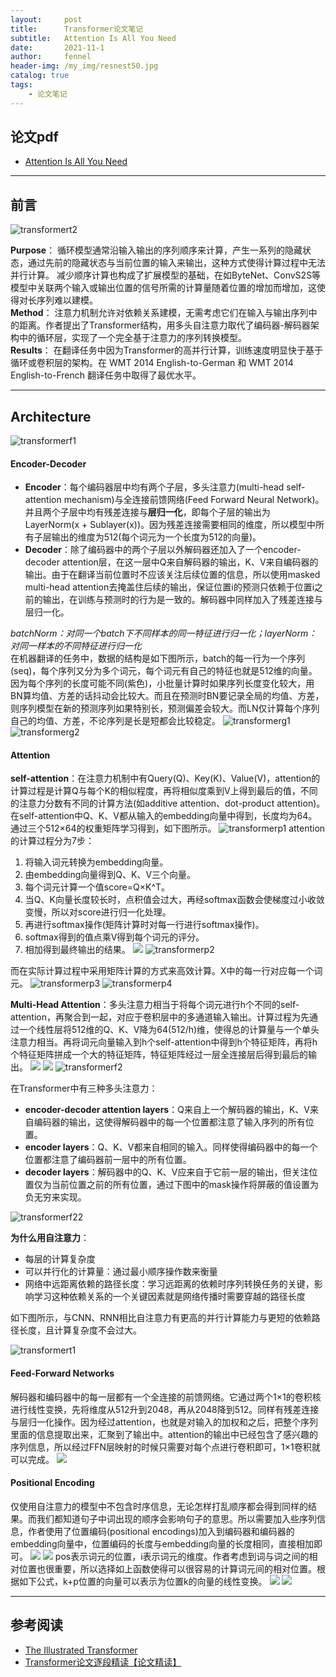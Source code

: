 ```yaml
---
layout:     post
title:      Transformer论文笔记
subtitle:   Attention Is All You Need
date:       2021-11-1
author:     fennel
header-img: /my_img/resnest50.jpg
catalog: true
tags:
    - 论文笔记
---
```


## 论文pdf

- [Attention Is All You Need](/paper/Transformer.pdf)

--- 

## 前言

![transformert2](/my_img/transformert2.png)

**Purpose**： 循环模型通常沿输入输出的序列顺序来计算，产生一系列的隐藏状态，通过先前的隐藏状态与当前位置的输入来输出，这种方式使得计算过程中无法并行计算。
减少顺序计算也构成了扩展模型的基础，在如ByteNet、ConvS2S等模型中关联两个输入或输出位置的信号所需的计算量随着位置的增加而增加，这使得对长序列难以建模。<br>
**Method**： 注意力机制允许对依赖关系建模，无需考虑它们在输入与输出序列中的距离。作者提出了Transformer结构，用多头自注意力取代了编码器-解码器架构中的循环层，实现了一个完全基于注意力的序列转换模型。 <br>
**Results**： 在翻译任务中因为Transformer的高并行计算，训练速度明显快于基于循环或卷积层的架构。在 WMT 2014 English-to-German 和 WMT 2014 English-to-French 翻译任务中取得了最优水平。 <br>

---

## Architecture

![transformerf1](/my_img/transformerf1.png)

#### Encoder-Decoder

- **Encoder**：每个编码器层中均有两个子层，多头注意力(multi-head self-attention mechanism)与全连接前馈网络(Feed Forward Neural Network)。并且两个子层中均有残差连接与**层归一化**，即每个子层的输出为 LayerNorm(x + Sublayer(x))。因为残差连接需要相同的维度，所以模型中所有子层输出的维度为512(每个词元为一个长度为512的向量)。
- **Decoder**：除了编码器中的两个子层以外解码器还加入了一个encoder-decoder attention层，在这一层中Q来自解码器的输出，K、V来自编码器的输出。由于在翻译当前位置时不应该关注后续位置的信息，所以使用masked multi-head attention去掩盖住后续的输出，保证位置i的预测只依赖于位置i之前的输出，在训练与预测时的行为是一致的。解码器中同样加入了残差连接与层归一化。

*batchNorm：对同一个batch下不同样本的同一特征进行归一化；layerNorm：对同一样本的不同特征进行归一化* <br>
在机器翻译的任务中，数据的结构是如下图所示，batch的每一行为一个序列(seq)，每个序列又分为多个词元，每个词元有自己的特征也就是512维的向量。因为每个序列的长度可能不同(紫色)，小批量计算时如果序列长度变化较大，用BN算均值、方差的话抖动会比较大。而且在预测时BN要记录全局的均值、方差，则序列模型在新的预测序列如果特别长，预测偏差会较大。而LN仅计算每个序列自己的均值、方差，不论序列是长是短都会比较稳定。
![transformerg1](/my_img/transformerg1.png)
![transformerg2](/my_img/transformerg2.png)

#### Attention

**self-attention**：在注意力机制中有Query(Q)、Key(K)、Value(V)，attention的计算过程是计算Q与每个K的相似程度，再将相似度乘到V上得到最后的值，不同的注意力分数有不同的计算方法(如additive attention、dot-product attention)。在self-attention中Q、K、V都从输入的embedding向量中得到，长度均为64。通过三个512×64的权重矩阵学习得到，如下图所示。
![transformerp1](/my_img/transformerp1.png)
attention的计算过程分为7步：
1. 将输入词元转换为embedding向量。
2. 由embedding向量得到Q、K、V三个向量。
3. 每个词元计算一个值score=Q×K^T。
4. 当Q、K向量长度较长时，点积值会过大，再经softmax函数会使梯度过小收敛变慢，所以对score进行归一化处理。
5. 再进行softmax操作(矩阵计算时对每一行进行softmax操作)。
6. softmax得到的值点乘V得到每个词元的评分。
7. 相加得到最终输出的结果。
![](https://latex.codecogs.com/svg.image?Attention(Q,K,V)=softmax(\frac{QK^T}{\sqrt{d_k}})V)
![transformerp2](/my_img/transformerp2.png)

而在实际计算过程中采用矩阵计算的方式来高效计算。X中的每一行对应每一个词元。
![transformerp3](/my_img/transformerp3.png)
![transformerp4](/my_img/transformerp4.png)

**Multi-Head Attention**：多头注意力相当于将每个词元进行h个不同的self-attention，再聚合到一起，对应于卷积层中的多通道输入输出。计算过程为先通过一个线性层将512维的Q、K、V降为64(512/h)维，使得总的计算量与一个单头注意力相当。再将词元向量输入到h个self-attention中得到h个特征矩阵，再将h个特征矩阵拼成一个大的特征矩阵，特征矩阵经过一层全连接层后得到最后的输出。
![](https://latex.codecogs.com/svg.image?MultiHead(Q,K,V)=Concat(head_1,\cdots&space;,head_h)W^o)
![](https://latex.codecogs.com/svg.image?head_i=Attention(QW_{i}^{Q},W_{i}^{K},W_{i}^{V}))
![transformerf2](/my_img/transformerf2.png)

在Transformer中有三种多头注意力：
- **encoder-decoder attention layers**：Q来自上一个解码器的输出，K、V来自编码器的输出，这使得解码器中的每一个位置都注意了输入序列的所有位置。
- **encoder layers**：Q、K、V都来自相同的输入。同样使得编码器中的每一个位置都注意了编码器前一层中的所有位置。
- **decoder layers**：解码器中的Q、K、V应来自于它前一层的输出，但关注位置仅为当前位置之前的所有位置，通过下图中的mask操作将屏蔽的值设置为负无穷来实现。

![transformerf22](/my_img/transformerf22.png)

**为什么用自注意力**：
- 每层的计算复杂度
- 可以并行化的计算量：通过最小顺序操作数来衡量
- 网络中远距离依赖的路径长度：学习远距离的依赖时序列转换任务的关键，影响学习这种依赖关系的一个关键因素就是网络传播时需要穿越的路径长度

如下图所示，与CNN、RNN相比自注意力有更高的并行计算能力与更短的依赖路径长度，且计算复杂度不会过大。

![transformert1](/my_img/transformert1.png)

#### Feed-Forward Networks

解码器和编码器中的每一层都有一个全连接的前馈网络。它通过两个1×1的卷积核进行线性变换，先将维度从512升到2048，再从2048降到512。同样有残差连接与层归一化操作。因为经过attention，也就是对输入的加权和之后，把整个序列里面的信息提取出来，汇聚到了输出中。attention的输出中已经包含了感兴趣的序列信息，所以经过FFN层映射的时候只需要对每个点进行卷积即可，1×1卷积就可以完成。
![](https://latex.codecogs.com/svg.image?FFN(x)=max(0,xW_1&plus;b_1)W_2&plus;b_2)

#### Positional Encoding

仅使用自注意力的模型中不包含时序信息，无论怎样打乱顺序都会得到同样的结果。而我们都知道句子中词出现的顺序会影响句子的意思。所以需要加入些序列信息，作者使用了位置编码(positional encodings)加入到编码器和编码器的embedding向量中，位置编码的长度与embedding向量的长度相同，直接相加即可。
![](https://latex.codecogs.com/svg.image?PE_{(pos,2i)}=sin(\frac{pos}{10000^{\frac{2i}{d_{model}}}}))
![](https://latex.codecogs.com/svg.image?PE_{(pos,2i&plus;1)}=cos(\frac{pos}{10000^{\frac{2i}{d_{model}}}}))
pos表示词元的位置，i表示词元的维度。作者考虑到词与词之间的相对位置也很重要，所以选择如上函数使得可以很容易的计算词元间的相对位置。根据如下公式，k+p位置的向量可以表示为位置k的向量的线性变换。
![](https://latex.codecogs.com/svg.image?sin(\alpha&space;&plus;\beta)=sin\alpha&space;cos\beta&space;&plus;cos\alpha&space;sin\beta&space;)
![](https://latex.codecogs.com/svg.image?cos(\alpha&space;&plus;\beta)=cos\alpha&space;cos\beta&space;-sin\alpha&space;sin\beta&space;)

---

## 参考阅读

- [The Illustrated Transformer](http://jalammar.github.io/illustrated-transformer/)
- [Transformer论文逐段精读【论文精读】](https://www.bilibili.com/video/BV1pu411o7BE)
